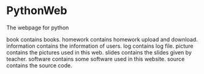 PythonWeb
=========

The webpage for python

book
  contains books.
homework
  contains homework upload and download.
information
  contains the information of users.
log
  contains log file.
picture
  contains the pictures used in this web.
slides
  contains the slides given by teacher.
software
  contains some software used in this website.
source
  contains the source code.
   